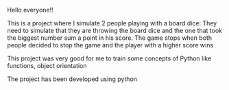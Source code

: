 Hello everyone!!

This is a project where I simulate 2 people playing with a board dice: They need to simulate that they are throwing the board dice and the one that took the biggest number sum a point in his score. The game stops when both people decided to stop the game and the player with a higher score wins

This project was very good for me to train some concepts of Python like functions, object orientation

The project has been developed using python
